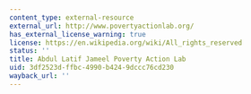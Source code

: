 ```yaml
---
content_type: external-resource
external_url: http://www.povertyactionlab.org/
has_external_license_warning: true
license: https://en.wikipedia.org/wiki/All_rights_reserved
status: ''
title: Abdul Latif Jameel Poverty Action Lab
uid: 3df2523d-ffbc-4990-b424-9dccc76cd230
wayback_url: ''
---
```

